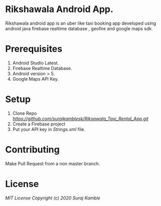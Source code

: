 # Rikshawala Android App.
 Rikshawala android app is an uber like taxi booking app developed using android java  firebase realtime database , geofire and   google maps sdk.

# Prerequisites
 1. Android Studio Latest.
 2. Firebase Realtime Database.
 3. Android version > 5.
 4. Google Maps API Key.
 
 # Setup
 1. Clone Repo *https://github.com/surajkamblesk/Riksawala_Taxi_Rental_App.git*
 2. Create a Firebase project
 3. Put your API key in _Strings.xml_ file.
 
# Contributing
 Make Pull Request from a non master branch.
 
 # License
 *MIT License
 Copyright (c) 2020 Suraj Kamble*
 
